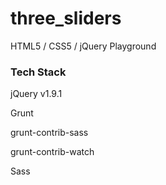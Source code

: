 # three_sliders
HTML5 / CSS5 / jQuery Playground

### Tech Stack
jQuery v1.9.1

Grunt

grunt-contrib-sass

grunt-contrib-watch

Sass


